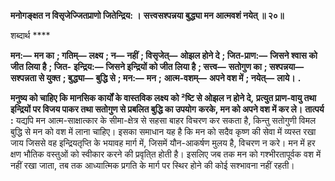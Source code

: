 **मनोगङ्क्षत न विसृजेज्जितप्राणो जितेन्द्रिय: ।** **सत्त्वसश्पन्नया बुद्ध्या मन आत्मवशं नयेत् ॥ २०॥** 

शब्दार्थ **** 

**मन:—** **मन का** **; गतिम्—** **लक्ष्य** **; न—** **नहीं** **; विसृजेत्—** **ओझल होने दे** **; जित-प्राण:—** **जिसने श्वास को जीत लिया है** **; जित-** **इन्द्रिय:—** **जिसने इन्द्रियों को जीत लिया है** **; सत्त्व—** **सतोगुण का** **; सश्पन्नया—** **सश्पन्नता से युक्त** **; बुद्ध्या—** **बुद्धि से** **; मन:—** **मन** **;** **आत्म-वशम्—** **अपने वश में** **; नयेत्—** **लाये।** **.** 

**मनुष्य को चाहिए कि मानसिक कार्यों के वास्तविक लक्ष्य को ²ष्टि से ओझल न होने दे,** **प्रत्युत प्राण-वायु तथा इन्द्रियों पर विजय पाकर तथा सतोगुण से प्रबलित बुद्धि का उपयोग** **करके, मन को अपने वश में कर ले।** **तात्पर्य :** यद्यपि मन आत्म-साक्षात्कार के सीमा-क्षेत्र से सहसा बाहर विचरण कर सकता है, किन्तु सतोगुणी विमल बुद्धि से मन को वश में लाना चाहिए। इसका समाधान यह है कि मन को सदैव कृष्ण की सेवा में व्यस्त रखा जाय जिससे वह इन्द्रियतृप्ति के भयावह मार्ग में, जिसमें यौन-आकर्षण मुलय है, विचरण न करे। मन में हर क्षण भौतिक वस्तुओं को स्वीकार करने की प्रवृति्त होती है। इसलिए जब तक मन को गश्भीरतापूर्वक वश में नहीं रखा जाता, तब तक आध्यात्मिक प्रगति के मार्ग पर स्थिर होने की कोई सश्भावना नहीं रहती।  